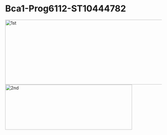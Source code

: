 # Bca1-Prog6112-ST10444782

<img width="536" height="210" alt="1st" src="https://github.com/user-attachments/assets/bf41c972-601b-46c1-b62e-523e73d8f393" />




<img width="408" height="146" alt="2nd" src="https://github.com/user-attachments/assets/a88ee93c-3171-46da-94fd-293c1fce5d0d" />
